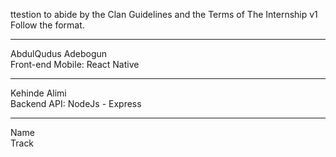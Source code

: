 ttestion to abide by the Clan Guidelines and the Terms of The Internship v1
<br/> Follow the format.<br/> 
___
AbdulQudus Adebogun <br/>
Front-end Mobile: React Native
___
Kehinde Alimi <br/>
Backend API: NodeJs - Express
___
Name <br/>
Track
